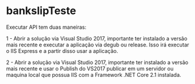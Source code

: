 # bankslipTeste

Executar API tem duas maneiras:

1 - Abrir a solução via Visual Studio 2017, importante ter instalado a versão mais recente e executar a aplicação via degub ou release. Isso irá executar o IIS Express e a partir disso usar a aplicação.

2 - Abrir a solução via Visual Studio 2017, importante ter instalado a versão mais recente e usar o Publish do VS2017 publicar em um servidor ou maquina local que possua IIS com a Framework .NET Core 2.1 instalada.
